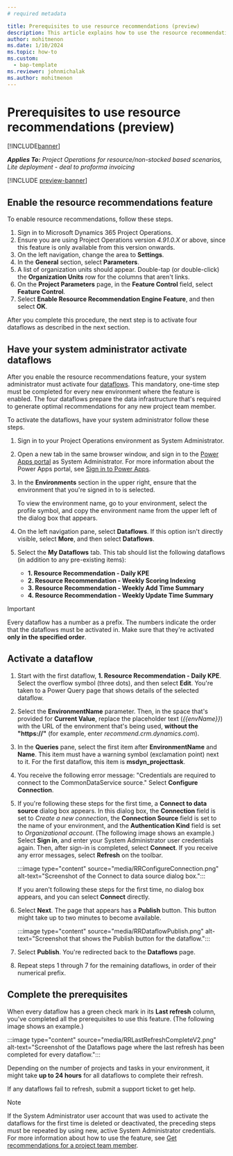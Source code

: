 ```yaml
---
# required metadata

title: Prerequisites to use resource recommendations (preview)
description: This article explains how to use the resource recommendations feature for the first time.
author: mohitmenon
ms.date: 1/10/2024
ms.topic: how-to
ms.custom: 
  - bap-template
ms.reviewer: johnmichalak
ms.author: mohitmenon
---
```


# Prerequisites to use resource recommendations (preview)

[!INCLUDE[banner](../includes/banner.md)]

_**Applies To:** Project Operations for resource/non-stocked based scenarios, Lite deployment - deal to proforma invoicing_

[!INCLUDE [preview-banner](../includes/preview-banner.md)]

## Enable the resource recommendations feature

To enable resource recommendations, follow these steps.

1. Sign in to Microsoft Dynamics 365 Project Operations.
1. Ensure you are using Project Operations version _4.91.0.X_ or above, since this feature is only available from this version onwards. 
2. On the left navigation, change the area to **Settings**.
1. In the **General** section, select **Parameters**.
1. A list of organization units should appear. Double-tap (or double-click) the **Organization Units** row for the columns that aren't links.
1. On the **Project Parameters** page, in the **Feature Control** field, select **Feature Control**.
1. Select **Enable Resource Recommendation Engine Feature**, and then select **OK**.

After you complete this procedure, the next step is to activate four dataflows as described in the next section.

## Have your system administrator activate dataflows 

After you enable the resource recommendations feature, your system administrator must activate four [dataflows](/power-apps/maker/data-platform/create-and-use-dataflows). This mandatory, one-time step must be completed for every new environment where the feature is enabled. The four dataflows prepare the data infrastructure that's required to generate optimal recommendations for any new project team member.

To activate the dataflows, have your system administrator follow these steps.

1. Sign in to your Project Operations environment as System Administrator.
1. Open a new tab in the same browser window, and sign in to the [Power Apps portal](https://make.powerapps.com) as System Administrator. For more information about the Power Apps portal, see [Sign in to Power Apps](/power-apps/maker/canvas-apps/sign-in-to-power-apps).
1. In the **Environments** section in the upper right, ensure that the environment that you're signed in to is selected.

    To view the environment name, go to your environment, select the profile symbol, and copy the environment name from the upper left of the dialog box that appears.

1. On the left navigation pane, select **Dataflows**. If this option isn't directly visible, select **More**, and then select **Dataflows**.
1. Select the **My Dataflows** tab. This tab should list the following dataflows (in addition to any pre-existing items):

    - **1. Resource Recommendation - Daily KPE**
    - **2. Resource Recommendation - Weekly Scoring Indexing**
    - **3. Resource Recommendation - Weekly Add Time Summary**
    - **4. Resource Recommendation - Weekly Update Time Summary**

> [!IMPORTANT]
> Every dataflow has a number as a prefix. The numbers indicate the order that the dataflows must be activated in. Make sure that they're activated **only in the specified order**.
## Activate a dataflow

1. Start with the first dataflow, **1. Resource Recommendation - Daily KPE**. Select the overflow symbol (three dots), and then select **Edit**. You're taken to a Power Query page that shows details of the selected dataflow.
1. Select the **EnvironmentName** parameter. Then, in the space that's provided for **Current Value**, replace the placeholder text (_\{\{envName\}\}_) with the URL of the environment that's being used, **without the "https://"** (for example, enter _recommend.crm.dynamics.com_).
1. In the **Queries** pane, select the first item after **EnvironmentName** and **Name**. This item must have a warning symbol (exclamation point) next to it. For the first dataflow, this item is **msdyn\_projecttask**.
1. You receive the following error message: "Credentials are required to connect to the CommonDataService source." Select **Configure Connection**.
1. If you're following these steps for the first time, a **Connect to data source** dialog box appears. In this dialog box, the **Connection** field is set to _Create a new connection_, the **Connection Source** field is set to the name of your environment, and the **Authentication Kind** field is set to _Organizational account_. (The following image shows an example.) Select **Sign in**, and enter your System Administrator user credentials again. Then, after sign-in is completed, select **Connect**. If you receive any error messages, select **Refresh** on the toolbar.

    :::image type="content" source="media/RRConfigureConnection.png" alt-text="Screenshot of the Connect to data source dialog box.":::

    If you aren't following these steps for the first time, no dialog box appears, and you can select **Connect** directly.

1. Select **Next**. The page that appears has a **Publish** button. This button might take up to two minutes to become available.

    :::image type="content" source="media/RRDataflowPublish.png" alt-text="Screenshot that shows the Publish button for the dataflow.":::

1. Select **Publish**. You're redirected back to the **Dataflows** page.
1. Repeat steps 1 through 7 for the remaining dataflows, in order of their numerical prefix.

## Complete the prerequisites

When every dataflow has a green check mark in its **Last refresh** column, you've completed all the prerequisites to use this feature. (The following image shows an example.)

:::image type="content" source="media/RRLastRefreshCompleteV2.png" alt-text="Screenshot of the Dataflows page where the last refresh has been completed for every dataflow.":::

Depending on the number of projects and tasks in your environment, it might take **up to 24 hours** for all dataflows to complete their refresh.

If any dataflows fail to refresh, submit a support ticket to get help.

> [!NOTE]
> If the System Administrator user account that was used to activate the dataflows for the first time is deleted or deactivated, the preceding steps must be repeated by using new, active System Administrator credentials.
For more information about how to use the feature, see [Get recommendations for a project team member](./get-recommendations-for-project-team-members.md).
